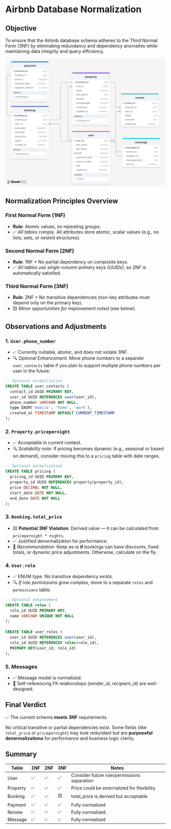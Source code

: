 # Airbnb Database Normalization

## Objective

To ensure that the Airbnb database schema adheres to the Third Normal Form (3NF) by eliminating redundancy and dependency anomalies while maintaining data integrity and query efficiency.

![Airbnb Database ERD](./ERD/airbnb-db.png)

## Normalization Principles Overview

### First Normal Form (1NF)
- **Rule**: Atomic values, no repeating groups.
- ✅ *All tables comply*. All attributes store atomic, scalar values (e.g., no lists, sets, or nested structures).

### Second Normal Form (2NF)
- **Rule**: 1NF + No partial dependency on composite keys.
- ✅ *All tables use single-column primary keys (UUIDs)*, so 2NF is automatically satisfied.

### Third Normal Form (3NF)
- **Rule**: 2NF + No transitive dependencies (non-key attributes must depend only on the primary key).
- 🟨 *Minor opportunities for improvement noted* (see below).


## Observations and Adjustments

### 1. `User.phone_number`
- ✅ Currently nullable, atomic, and does not violate 3NF.
- 🔍 *Optional Enhancement*: Move phone numbers to a separate `user_contacts` table if you plan to support multiple phone numbers per user in the future.
  
```sql
-- Optional normalization
CREATE TABLE user_contacts (
  contact_id UUID PRIMARY KEY,
  user_id UUID REFERENCES user(user_id),
  phone_number VARCHAR NOT NULL,
  type ENUM('mobile', 'home', 'work'),
  created_at TIMESTAMP DEFAULT CURRENT_TIMESTAMP
);
````


### 2. `Property.pricepernight`

* ✅ Acceptable in current context.
* 🔍 *Scalability note*: If pricing becomes dynamic (e.g., seasonal or based on demand), consider moving this to a `pricing` table with date ranges.

```sql
-- Optional normalization
CREATE TABLE pricing (
  pricing_id UUID PRIMARY KEY,
  property_id UUID REFERENCES property(property_id),
  price DECIMAL NOT NULL,
  start_date DATE NOT NULL,
  end_date DATE NOT NULL
);
```


### 3. `Booking.total_price`

* 🟨 **Potential 3NF Violation**: Derived value — it can be calculated from `pricepernight * nights`.
* ✅ Justified denormalization for performance.
* 📝 *Recommendation*: Keep as-is **if** bookings can have discounts, fixed totals, or dynamic price adjustments. Otherwise, calculate on the fly.


### 4. `User.role`

* ✅ ENUM type. No transitive dependency exists.
* 🔍 *If role permissions grow complex*, move to a separate `roles` and `permissions` table.

```sql
-- Optional enhancement
CREATE TABLE roles (
  role_id UUID PRIMARY KEY,
  name VARCHAR UNIQUE NOT NULL
);

CREATE TABLE user_roles (
  user_id UUID REFERENCES user(user_id),
  role_id UUID REFERENCES roles(role_id),
  PRIMARY KEY(user_id, role_id)
);
```


### 5. Messages

* ✅ Message model is normalized.
* 📝 Self-referencing FK relationships (sender\_id, recipient\_id) are well-designed.


## Final Verdict

✅ The current schema **meets 3NF** requirements.

No critical transitive or partial dependencies exist.
Some fields (like `total_price` or `pricepernight`) may look redundant but are **purposeful denormalizations** for performance and business logic clarity.


## Summary

| Table    | 1NF | 2NF | 3NF | Notes                                       |
| -------- | --- | --- | --- | ------------------------------------------- |
| User     | ✅   | ✅   | ✅   | Consider future role/permissions separation |
| Property | ✅   | ✅   | ✅   | Price could be externalized for flexibility |
| Booking  | ✅   | ✅   | 🟨  | total\_price is derived but acceptable      |
| Payment  | ✅   | ✅   | ✅   | Fully normalized                            |
| Review   | ✅   | ✅   | ✅   | Fully normalized                            |
| Message  | ✅   | ✅   | ✅   | Fully normalized                            |


